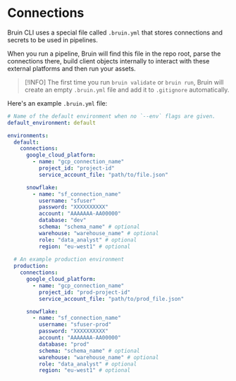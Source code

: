 # Connections

Bruin CLI uses a special file called `.bruin.yml` that stores connections and secrets to be used in pipelines. 

When you run a pipeline, Bruin will find this file in the repo root, parse the connections there, build client objects internally to interact with these external platforms and then run your assets.

> [!INFO]
> The first time you run `bruin validate` or `bruin run`, Bruin will create an empty `.bruin.yml` file and add it to `.gitignore` automatically.

Here's an example `.bruin.yml` file:

```yaml
# Name of the default environment when no `--env` flags are given. 
default_environment: default

environments:
  default:
    connections:
      google_cloud_platform:
        - name: "gcp_connection_name"
          project_id: "project-id"
          service_account_file: "path/to/file.json"

      snowflake:
        - name: "sf_connection_name"
          username: "sfuser"
          password: "XXXXXXXXXX"
          account: "AAAAAAA-AA00000"
          database: "dev"
          schema: "schema_name" # optional
          warehouse: "warehouse_name" # optional
          role: "data_analyst" # optional
          region: "eu-west1" # optional
            
  # An example production environment          
  production:
    connections:
      google_cloud_platform:
        - name: "gcp_connection_name"
          project_id: "prod-project-id"
          service_account_file: "path/to/prod_file.json"

      snowflake:
        - name: "sf_connection_name"
          username: "sfuser-prod"
          password: "XXXXXXXXXX"
          account: "AAAAAAA-AA00000"
          database: "prod"
          schema: "schema_name" # optional
          warehouse: "warehouse_name" # optional
          role: "data_analyst" # optional
          region: "eu-west1" # optional
```

